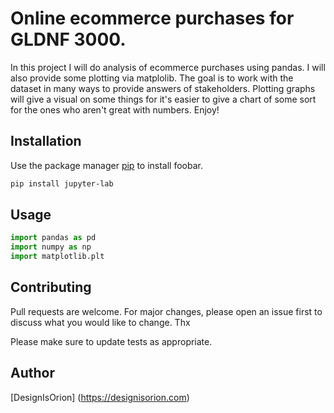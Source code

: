 # Online ecommerce purchases for GLDNF 3000.

In this project I will do analysis of ecommerce purchases using pandas. I will also provide some plotting via matplolib. The goal is to work with the dataset in many ways to provide answers of stakeholders. Plotting graphs will give a visual on some things for it's easier to give a chart of some sort for the ones who aren't great with numbers. Enjoy!

## Installation

Use the package manager [pip](https://pip.pypa.io/en/stable/) to install foobar.

```bash
pip install jupyter-lab
```

## Usage

```python
import pandas as pd
import numpy as np
import matplotlib.plt
```

## Contributing
Pull requests are welcome. For major changes, please open an issue first to discuss what you would like to change. Thx

Please make sure to update tests as appropriate.

## Author
[DesignIsOrion] (https://designisorion.com)